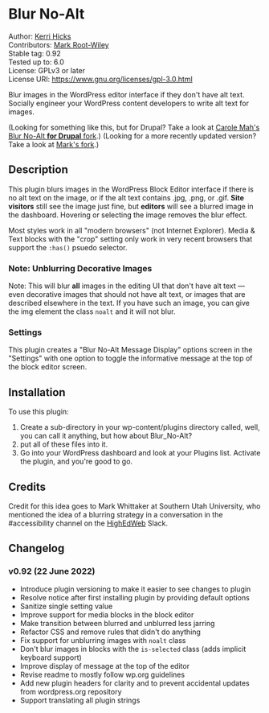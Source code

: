 # Blur No-Alt

Author: [Kerri Hicks](https://kerri.is)  
Contributors: [Mark Root-Wiley](https://MRWweb.com)  
Stable tag: 0.92  
Tested up to: 6.0  
License: GPLv3 or later  
License URI: https://www.gnu.org/licenses/gpl-3.0.html  

Blur images in the WordPress editor interface if they don't have alt text. Socially engineer your WordPress content developers to write alt text for images.

(Looking for something like this, but for Drupal? Take a look at [Carole Mah's Blur No-Alt **for Drupal** fork](https://github.com/c-e-mah/blur_no_alt).)
(Looking for a more recently updated version? Take a look at [Mark's fork](https://github.com/mrwweb/wp-blur-missing-alt-text).)

## Description

This plugin blurs images in the WordPress Block Editor interface if there is no alt text on the image, or if the alt text contains .jpg, .png, or .gif. **Site visitors** still see the image just fine, but **editors** will see a blurred image in the dashboard. Hovering or selecting the image removes the blur effect.

Most styles work in all "modern browsers" (not Internet Explorer). Media & Text blocks with the "crop" setting only work in very recent browsers that support the `:has()` psuedo selector.

### Note: Unblurring Decorative Images

Note: This will blur __all__ images in the editing UI that don't have alt text — even decorative images that should not have alt text, or images that are described elsewhere in the text. If you have such an image, you can give the img element the class `noalt` and it will not blur.

### Settings

This plugin creates a "Blur No-Alt Message Display" options screen in the "Settings" with one option to toggle the informative message at the top of the block editor screen.

## Installation

To use this plugin:

1. Create a sub-directory in your wp-content/plugins directory called, well, you can call it anything, but how about Blur_No-Alt?
2. put all of these files into it. 
3. Go into your WordPress dashboard and look at your Plugins list. Activate the plugin, and you're good to go.

## Credits

Credit for this idea goes to Mark Whittaker at Southern Utah University, who mentioned the idea of a blurring strategy in a conversation in the #accessibility channel on the [HighEdWeb](https://www.highedweb.org/) Slack.

## Changelog

### v0.92 (22 June 2022)

- Introduce plugin versioning to make it easier to see changes to plugin
- Resolve notice after first installing plugin by providing default options
- Sanitize single setting value
- Improve support for media blocks in the block editor
- Make transition between blurred and unblurred less jarring
- Refactor CSS and remove rules that didn't do anything
- Fix support for unblurring images with `noalt` class
- Don't blur images in blocks with the `is-selected` class (adds implicit keyboard support)
- Improve display of message at the top of the editor
- Revise readme to mostly follow wp.org guidelines
- Add new plugin headers for clarity and to prevent accidental updates from wordpress.org repository
- Support translating all plugin strings
